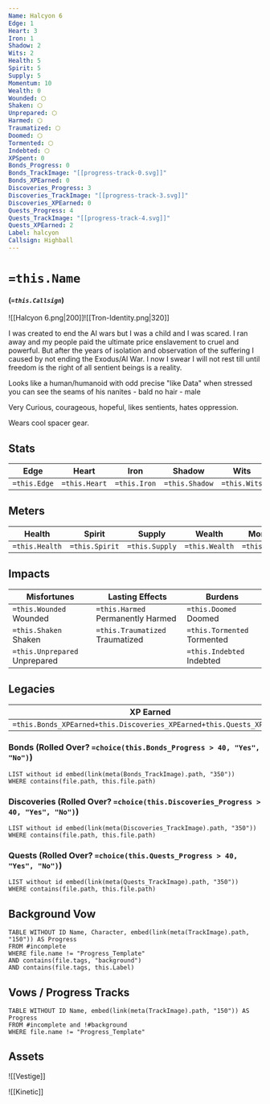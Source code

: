 ```yaml
---
Name: Halcyon 6
Edge: 1
Heart: 3
Iron: 1
Shadow: 2
Wits: 2
Health: 5
Spirit: 5
Supply: 5
Momentum: 10
Wealth: 0
Wounded: ⬡
Shaken: ⬡
Unprepared: ⬡
Harmed: ⬡
Traumatized: ⬡
Doomed: ⬡
Tormented: ⬡
Indebted: ⬡
XPSpent: 0
Bonds_Progress: 0
Bonds_TrackImage: "[[progress-track-0.svg]]"
Bonds_XPEarned: 0
Discoveries_Progress: 3
Discoveries_TrackImage: "[[progress-track-3.svg]]"
Discoveries_XPEarned: 0
Quests_Progress: 4
Quests_TrackImage: "[[progress-track-4.svg]]"
Quests_XPEarned: 2
Label: halcyon
Callsign: Highball
---
```

# `=this.Name`

#### (_`=this.Callsign`_)

![[Halcyon 6.png|200]]![[Tron-Identity.png|320]]

I was created to end the Al wars but I was a child and I was scared. I ran away and my people paid the ultimate price enslavement to cruel and powerful. But after the years of
isolation and observation of the suffering I caused by not ending the Exodus/Al War. I now I swear I will not rest till until freedom is the right of all sentient beings is a reality.

Looks like a human/humanoid with odd precise "like Data" when stressed you can see the seams of his nanites - bald no hair - male

Very Curious, courageous, hopeful, likes sentients, hates oppression.

Wears cool spacer gear.

## Stats
| Edge | Heart | Iron | Shadow | Wits |
| --- | --- | --- | --- | --- |
| `=this.Edge` | `=this.Heart` | `=this.Iron` | `=this.Shadow` | `=this.Wits` |

## Meters
| Health | Spirit | Supply | Wealth | Momentum |
| --- | --- | --- | --- | --- |
| `=this.Health` | `=this.Spirit` | `=this.Supply` | `=this.Wealth` | `=this.Momentum` |

## Impacts
| Misfortunes | Lasting Effects | Burdens |
| --- | --- | --- |
| `=this.Wounded` Wounded | `=this.Harmed` Permanently Harmed | `=this.Doomed` Doomed |
| `=this.Shaken` Shaken | `=this.Traumatized` Traumatized | `=this.Tormented` Tormented |
| `=this.Unprepared` Unprepared |  | `=this.Indebted` Indebted |

## Legacies
| XP Earned | XP Spent |
| --- | --- |
| `=this.Bonds_XPEarned+this.Discoveries_XPEarned+this.Quests_XPEarned` | `=this.XPSpent` |
### Bonds (Rolled Over? `=choice(this.Bonds_Progress > 40, "Yes", "No")`)
```dataview
LIST without id embed(link(meta(Bonds_TrackImage).path, "350"))
WHERE contains(file.path, this.file.path)
```
### Discoveries (Rolled Over? `=choice(this.Discoveries_Progress > 40, "Yes", "No")`)
```dataview
LIST without id embed(link(meta(Discoveries_TrackImage).path, "350"))
WHERE contains(file.path, this.file.path)
```
### Quests (Rolled Over? `=choice(this.Quests_Progress > 40, "Yes", "No")`)
```dataview
LIST without id embed(link(meta(Quests_TrackImage).path, "350"))
WHERE contains(file.path, this.file.path)
```


## Background Vow
```dataview
TABLE WITHOUT ID Name, Character, embed(link(meta(TrackImage).path, "150")) AS Progress
FROM #incomplete 
WHERE file.name != "Progress_Template"
AND contains(file.tags, "background")
AND contains(file.tags, this.Label)
```


## Vows / Progress Tracks
```dataview
TABLE WITHOUT ID Name, embed(link(meta(TrackImage).path, "150")) AS Progress
FROM #incomplete and !#background
WHERE file.name != "Progress_Template" 
```


## Assets

![[Vestige]]


![[Kinetic]]

